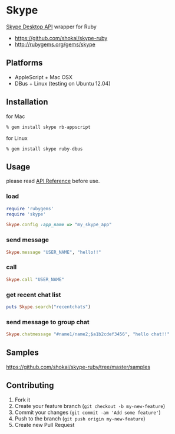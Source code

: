 Skype
=====
[Skype Desktop API](http://dev.skype.com/desktop-api-reference) wrapper for Ruby

- https://github.com/shokai/skype-ruby
- http://rubygems.org/gems/skype


Platforms
---------
- AppleScript + Mac OSX
- DBus + Linux (testing on Ubuntu 12.04)


Installation
------------

for Mac

    % gem install skype rb-appscript

for Linux

    % gem install skype ruby-dbus

Usage
-----
please read [API Reference](http://dev.skype.com/desktop-api-reference) before use.

### load
```ruby
require 'rubygems'
require 'skype'

Skype.config :app_name => "my_skype_app"
```

### send message
```ruby
Skype.message "USER_NAME", "hello!!"
```

### call
```ruby
Skype.call "USER_NAME"
```

### get recent chat list
```ruby
puts Skype.search("recentchats")
```

### send message to group chat
```ruby
Skype.chatmessage "#name1/name2;$a1b2cdef3456", "hello chat!!"
```

Samples
-------
https://github.com/shokai/skype-ruby/tree/master/samples


Contributing
------------
1. Fork it
2. Create your feature branch (`git checkout -b my-new-feature`)
3. Commit your changes (`git commit -am 'Add some feature'`)
4. Push to the branch (`git push origin my-new-feature`)
5. Create new Pull Request
